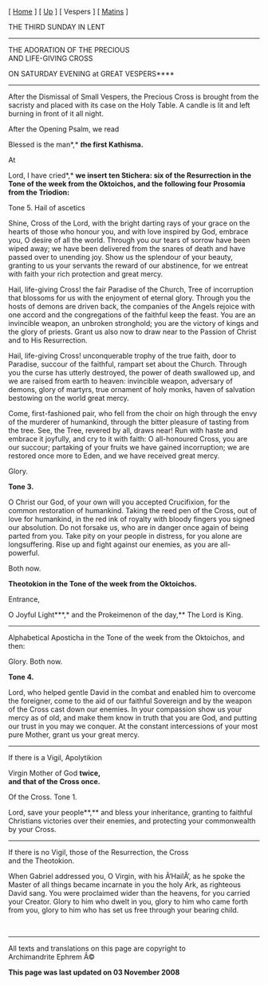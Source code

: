 \[ [Home](index.md) \] \[ [Up](sunday_of_the_cross.md) \] \[ Vespers \]
\[ [Matins](matins.md) \]

THE THIRD SUNDAY IN LENT

****

THE ADORATION OF THE PRECIOUS\
AND LIFE-GIVING CROSS

ON SATURDAY EVENING at GREAT VESPERS****

****

After the Dismissal of Small Vespers, the Precious Cross is brought from
the sacristy and placed with its case on the Holy Table. A candle is lit
and left burning in front of it all night.

After the Opening Psalm, we read

Blessed is the man*,* ***t*he first Kathisma.**

At

Lord, I have cried*,* **we insert ten Stichera: six of the Resurrection
in the Tone of the week from the Oktoichos, and the following four
Prosomia from the Triodion:**

Tone 5. Hail of ascetics

Shine, Cross of the Lord, with the bright darting rays of your grace on
the hearts of those who honour you, and with love inspired by God,
embrace you, O desire of all the world. Through you our tears of sorrow
have been wiped away; we have been delivered from the snares of death
and have passed over to unending joy. Show us the splendour of your
beauty, granting to us your servants the reward of our abstinence, for
we entreat with faith your rich protection and great mercy.

Hail, life-giving Cross! the fair Paradise of the Church, Tree of
incorruption that blossoms for us with the enjoyment of eternal glory.
Through you the hosts of demons are driven back, the companies of the
Angels rejoice with one accord and the congregations of the faithful
keep the feast. You are an invincible weapon, an unbroken stronghold;
you are the victory of kings and the glory of priests. Grant us also now
to draw near to the Passion of Christ and to His Resurrection.

Hail, life-giving Cross! unconquerable trophy of the true faith, door to
Paradise, succour of the faithful, rampart set about the Church. Through
you the curse has utterly destroyed, the power of death swallowed up,
and we are raised from earth to heaven: invincible weapon, adversary of
demons, glory of martyrs, true ornament of holy monks, haven of
salvation bestowing on the world great mercy.

Come, first-fashioned pair, who fell from the choir on high through the
envy of the murderer of humankind, through the bitter pleasure of
tasting from the tree. See, the Tree, revered by all, draws near! Run
with haste and embrace it joyfully, and cry to it with faith: O
all-honoured Cross, you are our succour; partaking of your fruits we
have gained incorruption; we are restored once more to Eden, and we have
received great mercy.

Glory.

**Tone 3.**

O Christ our God, of your own will you accepted Crucifixion, for the
common restoration of humankind. Taking the reed pen of the Cross, out
of love for humankind, in the red ink of royalty with bloody fingers you
signed our absolution. Do not forsake us, who are in danger once again
of being parted from you. Take pity on your people in distress, for you
alone are longsuffering. Rise up and fight against our enemies, as you
are all- powerful.

Both now.

**Theotokion in the Tone of the week from the Oktoichos.**

Entrance,

O Joyful Light***,* and the Prokeimenon of the day,** The Lord is King.
****

Alphabetical Aposticha in the Tone of the week from the Oktoichos, and
then:

Glory. Both now.

**Tone 4.**

Lord, who helped gentle David in the combat and enabled him to overcome
the foreigner, come to the aid of our faithful Sovereign and by the
weapon of the Cross cast down our enemies. In your compassion show us
your mercy as of old, and make them know in truth that you are God, and
putting our trust in you may we conquer. At the constant intercessions
of your most pure Mother, grant us your great mercy.

****

If there is a Vigil, Apolytikion

Virgin Mother of God **twice,\
and that of the Cross once.**

Of the Cross. Tone 1.

Lord, save your people**,** and bless your inheritance, granting to
faithful Christians victories over their enemies, and protecting your
commonwealth by your Cross.

****

If there is no Vigil, those of the Resurrection, the Cross\
and the Theotokion.

When Gabriel addressed you, O Virgin, with his Â‘HailÂ’, as he spoke the
Master of all things became incarnate in you the holy Ark, as righteous
David sang. You were proclaimed wider than the heavens, for you carried
your Creator. Glory to him who dwelt in you, glory to him who came forth
from you, glory to him who has set us free through your bearing child.

 

------------------------------------------------------------------------

All texts and translations on this page are copyright to\
Archimandrite Ephrem Â©

**This page was last updated on 03 November 2008**

